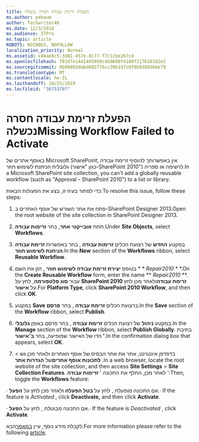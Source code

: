 ```yaml
---
title: הפעלת זרימת עבודה חסרה נכשלה
ms.author: pebaum
author: Techwriter40
ms.date: 12/3/2018
ms.audience: ITPro
ms.topic: article
ROBOTS: NOINDEX, NOFOLLOW
localization_priority: Normal
ms.assetid: e46ae8c5-3d81-457e-8c77-f7c1cbe267c4
ms.openlocfilehash: f03d7e1441465050c4b0608f4100f217b183d2e2
ms.sourcegitcommit: 0b06093dabd685f76cc39b1d7c0f8b03883b6e79
ms.translationtype: MT
ms.contentlocale: he-IL
ms.lasthandoff: 10/25/2019
ms.locfileid: "36753797"
---
```

# <a name="missing-workflow-failed-to-activate"></a><span data-ttu-id="ff10e-102">הפעלת זרימת עבודה חסרה נכשלה</span><span class="sxs-lookup"><span data-stu-id="ff10e-102">Missing Workflow Failed to Activate</span></span>

<span data-ttu-id="ff10e-103">באוסף אתרים של Microsoft SharePoint, אין באפשרותך להוסיף זרימת עבודה גלובלית הניתנת לשימוש חוזר (כגון "אישור-SharePoint 2010") לרשימה או ספריה.</span><span class="sxs-lookup"><span data-stu-id="ff10e-103">In a Microsoft SharePoint site collection, you can't add a globally reusable workflow (such as "Approval - SharePoint 2010") to a list or library.</span></span>
  
<span data-ttu-id="ff10e-104">כדי לפתור בעיה זו, בצע את הפעולות הבאות:</span><span class="sxs-lookup"><span data-stu-id="ff10e-104">To resolve this issue, follow these steps:</span></span> 
  
1. <span data-ttu-id="ff10e-105">פתח את אתר השורש של אוסף האתרים ב-SharePoint Designer 2013.</span><span class="sxs-lookup"><span data-stu-id="ff10e-105">Open the root website of the site collection in SharePoint Designer 2013.</span></span>
  
2. <span data-ttu-id="ff10e-106">תחת **אובייקטי אתר**, בחר **זרימות עבודה**.</span><span class="sxs-lookup"><span data-stu-id="ff10e-106">Under **Site Objects**, select **Workflows**.</span></span> 
  
3. <span data-ttu-id="ff10e-107">במקטע **החדש** של רצועת הכלים **זרימות עבודה** , בחר באפשרות **זרימת עבודה הניתנת לשימוש חוזר**.</span><span class="sxs-lookup"><span data-stu-id="ff10e-107">In the **New** section of the **Workflows** ribbon, select **Reusable Workflow**.</span></span> 
  
4. <span data-ttu-id="ff10e-108">בטופס **יצירת זרימת עבודה לשימוש חוזר** , הזן את השם \* \* *Repair2010* \* \*.</span><span class="sxs-lookup"><span data-stu-id="ff10e-108">On the **Create Reusable Workflow** form, enter the name \*\* *Repair2010* \*\*.</span></span> <span data-ttu-id="ff10e-109">עבור **סוג פלטפורמה**, לחץ על **SharePoint 2010 זרימת עבודה**ולאחר מכן לחץ על **אישור**.</span><span class="sxs-lookup"><span data-stu-id="ff10e-109">For **Platform Type**, click **SharePoint 2010 Workflow**, and then click **OK**.</span></span> 
  
1. <span data-ttu-id="ff10e-110">במקטע **Save** ברצועת הכלים **זרימת עבודה** , בחר **פרסם**.</span><span class="sxs-lookup"><span data-stu-id="ff10e-110">In the **Save** section of the **Workflow** ribbon, select **Publish**.</span></span> 
  
2. <span data-ttu-id="ff10e-111">במקטע **ניהול** של רצועת הכלים **זרימת עבודה** , בחר פרסם באופן **גלובלי**.</span><span class="sxs-lookup"><span data-stu-id="ff10e-111">In the **Manage** section of the **Workflow** ribbon, select **Publish Globally**.</span></span> <span data-ttu-id="ff10e-112">בתיבת הדו של האישור שמופיעה, בחר **ב'אישור '**.</span><span class="sxs-lookup"><span data-stu-id="ff10e-112">In the confirmation dialog box that appears, select **OK**.</span></span> 
  
3. <span data-ttu-id="ff10e-113">בדפדפן אינטרנט, אתר את אתר הבסיס של אוסף האתרים ולאחר מכן גש \> **לתכונות אוסף אתרים**של **הגדרות אתר** .</span><span class="sxs-lookup"><span data-stu-id="ff10e-113">In a web browser, locate the root website of the site collection, and then access **Site Settings** \> **Site Collection Features**.</span></span> <span data-ttu-id="ff10e-114">לאחר מכן, החלף את התכונה ' **זרימות עבודה** ':</span><span class="sxs-lookup"><span data-stu-id="ff10e-114">Then, toggle the **Workflows** feature:</span></span> 
  
<span data-ttu-id="ff10e-115">· אם התכונה *מופעלת* , לחץ על **בטל הפעלה** ולאחר מכן לחץ על **הפעל**.</span><span class="sxs-lookup"><span data-stu-id="ff10e-115">· If the feature is  *Activated*  , click **Deactivate,** and then click **Activate**.</span></span> 
  
<span data-ttu-id="ff10e-116">· אם התכונה *מבוטלת* , לחץ על **הפעל**.</span><span class="sxs-lookup"><span data-stu-id="ff10e-116">· If the feature is  *Deactivated*  , click **Activate**.</span></span> 
  
<span data-ttu-id="ff10e-117">לקבלת מידע נוסף, עיין [במאמר](https://go.microsoft.com/fwlink/?linkid=2047770&amp;clcid=0x409)הבא.</span><span class="sxs-lookup"><span data-stu-id="ff10e-117">For more information please refer to the following [article](https://go.microsoft.com/fwlink/?linkid=2047770&amp;clcid=0x409).</span></span>
  

